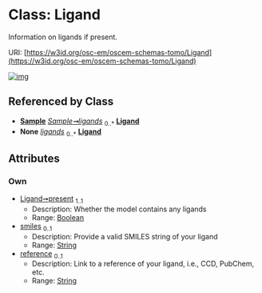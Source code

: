 
# Class: Ligand

Information on ligands if present.

URI: [https://w3id.org/osc-em/oscem-schemas-tomo/Ligand](https://w3id.org/osc-em/oscem-schemas-tomo/Ligand)


[![img](https://yuml.me/diagram/nofunky;dir:TB/class/[Sample],[Sample]++-%20ligands%200..*>[Ligand&#124;present:boolean;smiles:string%20%3F;reference:string%20%3F],[Sample]++-%20ligands(i)%200..*>[Ligand])](https://yuml.me/diagram/nofunky;dir:TB/class/[Sample],[Sample]++-%20ligands%200..*>[Ligand&#124;present:boolean;smiles:string%20%3F;reference:string%20%3F],[Sample]++-%20ligands(i)%200..*>[Ligand])

## Referenced by Class

 *  **[Sample](Sample.md)** *[Sample➞ligands](Sample_ligands.md)*  <sub>0..\*</sub>  **[Ligand](Ligand.md)**
 *  **None** *[ligands](ligands.md)*  <sub>0..\*</sub>  **[Ligand](Ligand.md)**

## Attributes


### Own

 * [Ligand➞present](Ligand_present.md)  <sub>1..1</sub>
     * Description: Whether the model contains any ligands
     * Range: [Boolean](types/Boolean.md)
 * [smiles](smiles.md)  <sub>0..1</sub>
     * Description: Provide a valid SMILES string of your ligand
     * Range: [String](types/String.md)
 * [reference](reference.md)  <sub>0..1</sub>
     * Description: Link to a reference of your ligand, i.e., CCD, PubChem, etc.
     * Range: [String](types/String.md)
